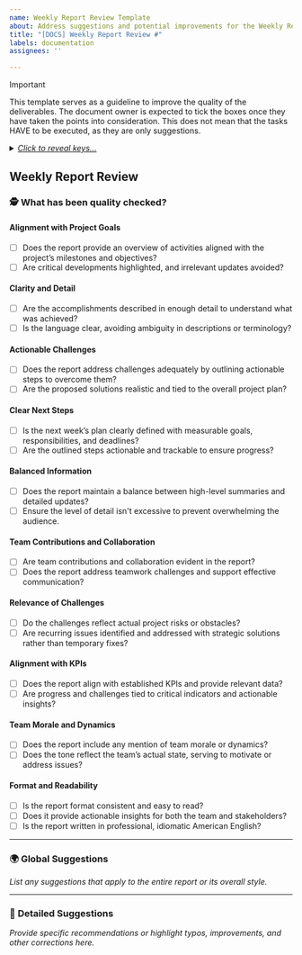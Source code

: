 ```yaml
---
name: Weekly Report Review Template
about: Address suggestions and potential improvements for the Weekly Report
title: "[DOCS] Weekly Report Review #"
labels: documentation
assignees: ''

---
```


> [!IMPORTANT]
> This template serves as a guideline to improve the quality of the deliverables. The document owner is expected to tick the boxes once they have taken the points into consideration. This does not mean that the tasks HAVE to be executed, as they are only suggestions.

<details>
<summary><em><ins>Click to reveal keys...</ins></em></summary>
  
#### Text Format
- **Bold**: replaced word in original text
- Normal: Citation from original text
- *Italic*: Comment
- ~~strikethrough~~: Original text to remove

#### Suggestions
- IMPROVEMENT: something to add, to be defined by document owner
- TYPO: a suggestion for correcting a found typo

</details>

## Weekly Report Review

### 🕵️ What has been quality checked?

#### **Alignment with Project Goals**

- [ ] Does the report provide an overview of activities aligned with the project’s milestones and objectives?  
- [ ] Are critical developments highlighted, and irrelevant updates avoided?  

#### **Clarity and Detail**

- [ ] Are the accomplishments described in enough detail to understand what was achieved?  
- [ ] Is the language clear, avoiding ambiguity in descriptions or terminology?  

#### **Actionable Challenges**

- [ ] Does the report address challenges adequately by outlining actionable steps to overcome them?  
- [ ] Are the proposed solutions realistic and tied to the overall project plan?  

#### **Clear Next Steps**

- [ ] Is the next week’s plan clearly defined with measurable goals, responsibilities, and deadlines?  
- [ ] Are the outlined steps actionable and trackable to ensure progress?  

#### **Balanced Information**

- [ ] Does the report maintain a balance between high-level summaries and detailed updates?  
- [ ] Ensure the level of detail isn't excessive to prevent overwhelming the audience.

#### **Team Contributions and Collaboration**

- [ ] Are team contributions and collaboration evident in the report?  
- [ ] Does the report address teamwork challenges and support effective communication?  

#### **Relevance of Challenges**

- [ ] Do the challenges reflect actual project risks or obstacles?  
- [ ] Are recurring issues identified and addressed with strategic solutions rather than temporary fixes?  

#### **Alignment with KPIs**

- [ ] Does the report align with established KPIs and provide relevant data?  
- [ ] Are progress and challenges tied to critical indicators and actionable insights?  

#### **Team Morale and Dynamics**

- [ ] Does the report include any mention of team morale or dynamics?  
- [ ] Does the tone reflect the team’s actual state, serving to motivate or address issues?  

#### **Format and Readability**

- [ ] Is the report format consistent and easy to read?  
- [ ] Does it provide actionable insights for both the team and stakeholders?  
- [ ] Is the report written in professional, idiomatic American English?  

---

### 🌍 **Global Suggestions**

*List any suggestions that apply to the entire report or its overall style.*

---

### 🔎 **Detailed Suggestions**

*Provide specific recommendations or highlight typos, improvements, and other corrections here.*
